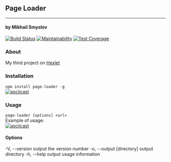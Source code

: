 ## Page Loader
______________________
#### by Mikhail Smyslov  

[![Build Status](https://travis-ci.com/mikhailsmyslov/backend-project-lvl3.svg?branch=master)](https://travis-ci.com/mikhailsmyslov/backend-project-lvl3)
[![Maintainability](https://api.codeclimate.com/v1/badges/a55eef098cb8b6b25133/maintainability)](https://codeclimate.com/github/mikhailsmyslov/backend-project-lvl3/maintainability)
[![Test Coverage](https://api.codeclimate.com/v1/badges/a55eef098cb8b6b25133/test_coverage)](https://codeclimate.com/github/mikhailsmyslov/backend-project-lvl3/test_coverage)  

### About
My third project on [Hexlet](https://ru.hexlet.io)  

### Installation
`npm install page-loader -g`    
[![asciicast](https://asciinema.org/a/Nwy5mZ1AbofqnKNhAsGlwqzod.svg)](https://asciinema.org/a/Nwy5mZ1AbofqnKNhAsGlwqzod)  

### Usage
`page-loader [options] <url>`  
Example of usage:  
[![asciicast](https://asciinema.org/a/bwTHQF5R6TClBnhUmLTinFdUG.svg)](https://asciinema.org/a/bwTHQF5R6TClBnhUmLTinFdUG)  

#### Options
  -V, --version             output the version number
  -o, --output [directory]  output directory
  -h, --help                output usage information

